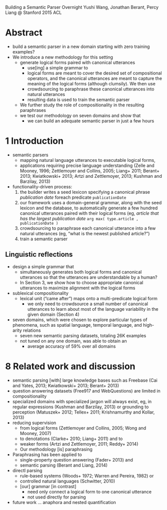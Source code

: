 Building a Semantic Parser Overnight
Yushi Wang, Jonathan Berant, Percy Liang @ Stanford
2015 ACL

# Abstract

* build a semantic parser in a new domain starting with zero training examples?
* We introduce a new methodology for this setting
  * generate logical forms paired with canonical utterances
    * use[ing] a simple grammar to
    * logical forms are meant to cover the desired set of compositional
      operators, and the canonical utterances are meant to capture the meaning
      of the logical forms (although clumsily). We then use
    * crowdsourcing to paraphrase these canonical utterances into natural
      utterances
    * resulting data is used to train the semantic parser
  * We further study the role of compositionality in the resulting paraphrases
  * we test our methodology on seven domains and show that
    * we can build an adequate semantic parser in just a few hours

# 1 Introduction

* semantic parsers
  *  mapping natural language utterances to executable logical forms,
  * applications requiring precise language understanding (Zelle and Mooney,
    1996; Zettlemoyer and Collins, 2005; Liang+ 2011; Berant+ 
    2013; Kwiatkowski+ 2013; Artzi and Zettlemoyer, 2013; Kushman and
    Barzilay, 2013)
* functionality-driven process:
  1. the builder writes a seed lexicon specifying a canonical phrase
     _publication date_ foreach predicate `publicationDate`
  2. our framework uses a domain-general grammar, along with the seed lexicon
     and the database, to automatically generate a few hundred canonical
     utterances paired with their logical forms (eg,
     _article that has the largest publication date_
     `arg max( type.article , publicationDate )`
  3. crowdsourcing to paraphrase each canonical utterance into a few natural
     utterances (eg, “what is the newest published article?”)
  4. train a semantic parser

## Linguistic reflections

* design a simple grammar that
  * simultaneously generates both logical forms and canonical utterances so
    that the utterances are understandable by a human?
  * In Section 3, we show how to choose appropriate canonical utterances to
    maximize alignment with the logical forms
* sublexical compositionality
  * lexical unit (“came after”) maps onto a multi-predicate logical form
    * we only need to crowdsource a small number of canonical utterances to
      learn about most of the language variability in the given domain
      (Section 4)
* seven domains, which were chosen to explore particular types of phenomena,
  such as spatial language, temporal language, and high-arity relations
  * seven new semantic parsing datasets, totaling 26K examples
  * not tuned on any one domain, was able to obtain an
    * average accuracy of 59% over all domains

# 8 Related work and discussion

* semantic parsing [with] large knowledge bases such as Freebase
  (Cai and Yates, 2013; Kwiatkowski+ 2013; Berant+ 2013)
* question answering datasets (Free917 and WebQuestions) are limited in
  compositionality
* specialized domains with specialized jargon will always exist, eg, in
  regular expressions (Kushman and Barzilay, 2013) or grounding to perception
  (Matuszek+ 2012; Tellex+ 2011; Krishnamurthy and Kollar, 2013)
* reducing supervision
  * from logical forms (Zettlemoyer and Collins, 2005; Wong and Mooney, 2007)
  * to denotations (Clarke+ 2010; Liang+ 2011) and to
  * weaker forms (Artzi and Zettlemoyer, 2011; Reddy+ 2014)
  * Our methodology [is] paraphrasing
* Paraphrasing has been applied to
  * single-property question answering (Fader+ 2013) and
  * semantic parsing (Berant and Liang, 2014)
* directl parsing
  * rule-based systems (Woods+ 1972; Warren and Pereira, 1982) or
  * controlled natural languages (Schwitter, 2010)
  * [our] grammar [in contrast]
    * need only connect a logical form to one canonical utterance
    * not used directly for parsing
* future work ... anaphora and nested quantification
